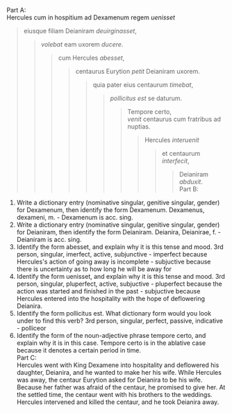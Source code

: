 Part A:  
Hercules cum in hospitium ad Dexamenum regem *uenisset*  
>eiusque filiam Deianiram *deuirginasset*,  
>>*volebat* eam uxorem *ducere*.  
>>>cum Hercules *abesset*,  
>>>>centaurus Eurytion *petit* Deianiram uxorem.  
>>>>>quia pater eius centaurum *timebat*,  
>>>>>>*pollicitus est* se daturum.  
>>>>>>>Tempore certo,  
>>>>>>>*venit* centaurus cum fratribus ad nuptias.  
>>>>>>>>Hercules *interuenit*   
>>>>>>>>>et centaurum *interfecit*,  
>>>>>>>>>>Deianiram *abduxit*.    
Part B:  
1. Write a dictionary entry (nominative singular, genitive singular, gender) for Dexamenum, then identify the form Dexamenum.
Dexamenus, dexameni, m. - Dexamenum is acc. sing.   
1. Write a dictionary entry (nominative singular, genitive singular, gender) for Deianiram, then identify the form Deianiram.
Deianira, Deianirae, f. - Deianiram is acc. sing.  
1. Identify the form abesset, and explain why it is this tense and mood.
3rd person, singular, imerfect, active, subjunctive - imperfect because Hercules's action of going away is incomplete - subjuctive because there is uncertainty as to how long he will be away for  
1. Identify the form uenisset, and explain why it is this tense and mood.
3rd person, singular, pluperfect, active, subjuctive - pluperfect because the action was started and finished in the past - subjuctive because Hercules entered into the hospitality with the hope of deflowering Deianira.
1. Identify the form pollicitus est. What dictionary form would you look under to find this verb?
3rd person, singular, perfect, passive, indicative - polliceor  
1. Identify the form of the noun-adjective phrase tempore certo, and explain why it is in this case.
Tempore certo is in the ablative case because it denotes a certain period in time.   
Part C:  
Hercules went with King Dexamene into hospitality and deflowered his daughter, Deianira, and he wanted to make her his wife. While Hercules was away, the centaur Eurytion asked for Deianira to be his wife. Because her father was afraid of the centaur, he promised to give her. At the settled time, the centaur went with his brothers to the weddings. Hercules intervened and killed the centaur, and he took Deianira away. 
